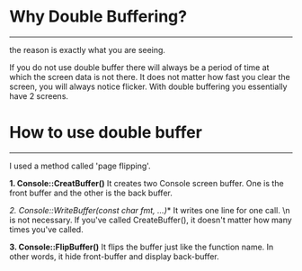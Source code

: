 # Why Double Buffering?
-------------
the reason is exactly what you are seeing.

If you do not use double buffer there will always be a period of time at which the screen data is not there.
It does not matter how fast you clear the screen, you will always notice flicker.
With double buffering you essentially have 2 screens.

# How to use double buffer
-------------
I used a method called 'page flipping'.

**1. Console::CreatBuffer()**
It creates two Console screen buffer. One is the front buffer and the other is the back buffer.

**2. Console::WriteBuffer(const char* fmt, ...)**
It writes one line for one call. \n is not necessary.
If you've called CreateBuffer(), it doesn't matter how many times you've called.
  
**3. Console::FlipBuffer()**
It flips the buffer just like the function name. 
In other words, it hide front-buffer and display back-buffer.
